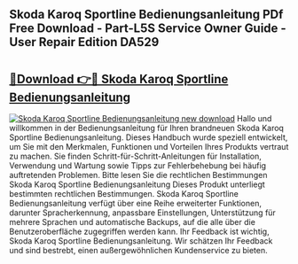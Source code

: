## Skoda Karoq Sportline Bedienungsanleitung PDf Free Download - Part-L5S Service Owner Guide - User Repair Edition DA529

# <h2><a href="http://df19ln5.blite.top/?on=Skoda+Karoq+Sportline+Bedienungsanleitung">🔗Download 👉🔴 Skoda Karoq Sportline Bedienungsanleitung</a></h2>

[![Skoda Karoq Sportline Bedienungsanleitung new download](https://i.imgur.com/lujVjoI.png)](http://df19ln5.blite.top/?on=Skoda+Karoq+Sportline+Bedienungsanleitung)
Hallo und willkommen in der Bedienungsanleitung für Ihren brandneuen Skoda Karoq Sportline Bedienungsanleitung. Dieses Handbuch wurde speziell entwickelt, um Sie mit den Merkmalen, Funktionen und Vorteilen Ihres Produkts vertraut zu machen. Sie finden Schritt-für-Schritt-Anleitungen für Installation, Verwendung und Wartung sowie Tipps zur Fehlerbehebung bei häufig auftretenden Problemen. Bitte lesen Sie die rechtlichen Bestimmungen Skoda Karoq Sportline Bedienungsanleitung Dieses Produkt unterliegt bestimmten rechtlichen Bestimmungen. Skoda Karoq Sportline Bedienungsanleitung verfügt über eine Reihe erweiterter Funktionen, darunter Spracherkennung, anpassbare Einstellungen, Unterstützung für mehrere Sprachen und automatische Backups, auf die alle über die Benutzeroberfläche zugegriffen werden kann. Ihr Feedback ist wichtig, Skoda Karoq Sportline Bedienungsanleitung. Wir schätzen Ihr Feedback und sind bestrebt, einen außergewöhnlichen Kundenservice zu bieten.
